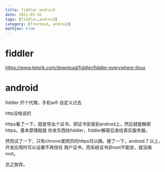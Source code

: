 ```yaml
---
title: fiddler android
date: 2021-03-16
tags: [fiddler,android]
category: [frontend, android]
mathjax: true
---
```


# fiddler

https://www.telerik.com/download/fiddler/fiddler-everywhere-linux

# android

fiddler 开个代理，手机wifi 自定义过去

http没啥说的

<!--more-->

https看了一下，就是导出个证书，把证书安装到android上，然后就能解密https。基本原理就是 你发东西给fiddler，fiddler解密后发给真实服务器。

然而试了一下，只有chrome里网页的https可以搞。搜了一下，android 7 以上，开发应用时可以设置不再信任 用户证书，而系统证书非root不能安，就没搞root。

总之放弃。


